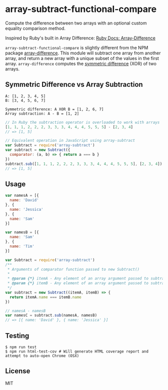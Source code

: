 array-subtract-functional-compare
=================================

Compute the difference between two arrays with an optional custom equality comparison method.

Inspired by Ruby's built in Array Difference: [Ruby Docs: Array-Difference][0]

`array-subtract-functional-compare` is slightly different from the NPM package
[array-difference][1]. This module will subtract one array from another array, and return a new
array with a unique subset of the values in the first array. `array-difference` computes the
[symmetric difference][2] (XOR) of two arrays.

Symmetric Difference vs Array Subtraction
-----------------------------------------
```
A: [1, 2, 3, 4, 5]
B: [3, 4, 5, 6, 7]

Symmetric difference: A XOR B = [1, 2, 6, 7]
Array subtraction: A - B = [1, 2]
```

```js
// In Ruby the subtraction operator is overloaded to work with arrays
[1, 1, 1, 2, 2, 2, 3, 3, 3, 4, 4, 4, 5, 5, 5] - [2, 3, 4]
// => [1, 5]

// Equivalent operation in JavaScript using array-subtract
var Subtract = require('array-subtract')
var subtract = new Subtract({
  comparator: (a, b) => { return a === b }
})
subtract.sub([1, 1, 1, 2, 2, 2, 3, 3, 3, 4, 4, 4, 5, 5, 5], [2, 3, 4])
// => [1, 5]
```

Usage
-----
```js
var namesA = [{
  name: 'David'
}, {
  name: 'Jessica'
}, {
  name: 'Sam'
}]

var namesB = [{
  name: 'Sam'
}, {
  name: 'Tim'
}]

var Subtract = require('array-subtract')
/**
 * Arguments of comparator function passed to new Subtract()
 *
 * @param {*} itemA - Any element of an array argument passed to subtract.sub
 * @param {*} itemB - Any element of an array argument passed to subtract.sub
 */
var subtract = new Subtract((itemA, itemB) => {
  return itemA.name === itemB.name
})

// namesA - namesB
var namesC = subtract.sub(namesA, namesB)
// => [{ name: 'David' }, { name: 'Jessica' }]
```

Testing
-------
```
$ npm run test
$ npm run html-test-cov # Will generate HTML coverage report and attempt to auto-open Chrome (OSX)
```

License
-------
MIT

[0]: http://ruby-doc.org/core-2.3.0/Array.html#2D-method
[1]: https://www.npmjs.com/package/array-difference
[2]: https://en.wikipedia.org/wiki/Symmetric_difference
